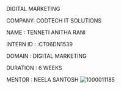 DIGITAL MARKETING 

COMPANY: CODTECH IT SOLUTIONS

NAME : TENNETI ANITHA RANI

INTERN ID : :CT06DN1539

DOMAIN : DIGITAL MARKETING

DURATION : 6 WEEKS

MENTOR : NEELA SANTOSH
![1000011185](https://github.com/user-attachments/assets/71dff338-eed0-43cc-8d1f-d398894a2021)
